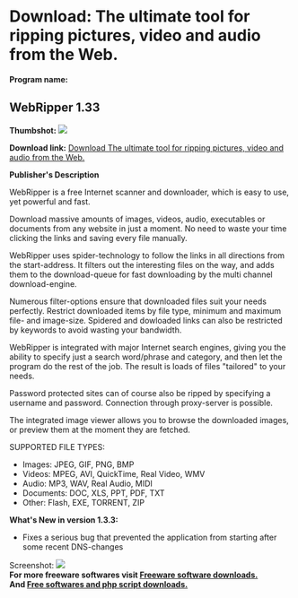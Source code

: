 # Download: The ultimate tool for ripping pictures, video and audio from the Web.

**Program name:**

## WebRipper 1.33

  
**Thumbshot:** ![](http://www.freewarefiles.com/screenshot/webripper133_md.gif)   
  
**Download link:** [Download The ultimate tool for ripping pictures, video and audio from the Web.](http://freesoftwares.boysofts.com/WebRipper_program_18255.html)  
  


**Publisher's Description**  
  


WebRipper is a free Internet scanner and downloader, which is easy to use, yet powerful and fast. 

Download massive amounts of images, videos, audio, executables or documents from any website in just a moment. No need to waste your time clicking the links and saving every file manually.

WebRipper uses spider-technology to follow the links in all directions from the start-address. It filters out the interesting files on the way, and adds them to the download-queue for fast downloading by the multi channel download-engine. 

Numerous filter-options ensure that downloaded files suit your needs perfectly. Restrict downloaded items by file type, minimum and maximum file- and image-size. Spidered and dowloaded links can also be restricted by keywords to avoid wasting your bandwidth.

WebRipper is integrated with major Internet search engines, giving you the ability to specify just a search word/phrase and category, and then let the program do the rest of the job. The result is loads of files "tailored" to your needs. 

Password protected sites can of course also be ripped by specifying a username and password. Connection through proxy-server is possible.

The integrated image viewer allows you to browse the downloaded images, or preview them at the moment they are fetched.

SUPPORTED FILE TYPES:

  * Images: JPEG, GIF, PNG, BMP 
  * Videos: MPEG, AVI, QuickTime, Real Video, WMV 
  * Audio: MP3, WAV, Real Audio, MIDI 
  * Documents: DOC, XLS, PPT, PDF, TXT 
  * Other: Flash, EXE, TORRENT, ZIP 

**What's New in version 1.3.3:**

  * Fixes a serious bug that prevented the application from starting after some recent DNS-changes 

  
  
Screenshot: ![](http://www.freewarefiles.com/screenshot/webripper133.gif)   
**For more freeware softwares visit [Freeware software downloads.](http://freesoftwares.boysofts.com/)**   
**And [Free softwares and php script downloads.](http://www.boysofts.com/)**
